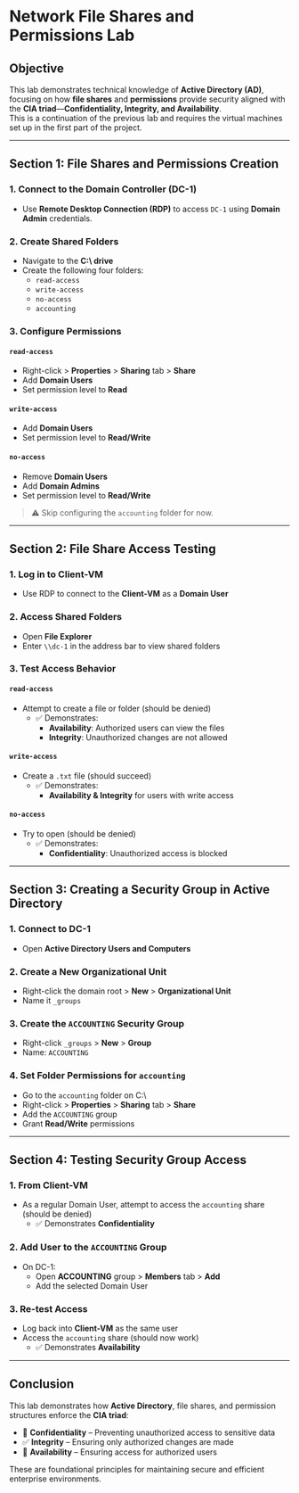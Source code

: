 # Network File Shares and Permissions Lab

## Objective
This lab demonstrates technical knowledge of **Active Directory (AD)**, focusing on how **file shares** and **permissions** provide security aligned with the **CIA triad**—**Confidentiality, Integrity, and Availability**.  
This is a continuation of the previous lab and requires the virtual machines set up in the first part of the project.

---

## Section 1: File Shares and Permissions Creation

### 1. Connect to the Domain Controller (DC-1)
- Use **Remote Desktop Connection (RDP)** to access `DC-1` using **Domain Admin** credentials.

### 2. Create Shared Folders
- Navigate to the **C:\\ drive**
- Create the following four folders:
  - `read-access`
  - `write-access`
  - `no-access`
  - `accounting`

### 3. Configure Permissions

#### `read-access`
- Right-click > **Properties** > **Sharing** tab > **Share**
- Add **Domain Users**
- Set permission level to **Read**

#### `write-access`
- Add **Domain Users**
- Set permission level to **Read/Write**

#### `no-access`
- Remove **Domain Users**
- Add **Domain Admins**
- Set permission level to **Read/Write**

> ⚠️ Skip configuring the `accounting` folder for now.

---

## Section 2: File Share Access Testing

### 1. Log in to Client-VM
- Use RDP to connect to the **Client-VM** as a **Domain User**

### 2. Access Shared Folders
- Open **File Explorer**
- Enter `\\dc-1` in the address bar to view shared folders

### 3. Test Access Behavior

#### `read-access`
- Attempt to create a file or folder (should be denied)
  - ✅ Demonstrates:
    - **Availability**: Authorized users can view the files
    - **Integrity**: Unauthorized changes are not allowed

#### `write-access`
- Create a `.txt` file (should succeed)
  - ✅ Demonstrates:
    - **Availability & Integrity** for users with write access

#### `no-access`
- Try to open (should be denied)
  - ✅ Demonstrates:
    - **Confidentiality**: Unauthorized access is blocked

---

## Section 3: Creating a Security Group in Active Directory

### 1. Connect to DC-1
- Open **Active Directory Users and Computers**

### 2. Create a New Organizational Unit
- Right-click the domain root > **New** > **Organizational Unit**
- Name it `_groups`

### 3. Create the `ACCOUNTING` Security Group
- Right-click `_groups` > **New** > **Group**
- Name: `ACCOUNTING`

### 4. Set Folder Permissions for `accounting`
- Go to the `accounting` folder on C:\\
- Right-click > **Properties** > **Sharing** tab > **Share**
- Add the `ACCOUNTING` group
- Grant **Read/Write** permissions

---

## Section 4: Testing Security Group Access

### 1. From Client-VM
- As a regular Domain User, attempt to access the `accounting` share (should be denied)
  - ✅ Demonstrates **Confidentiality**

### 2. Add User to the `ACCOUNTING` Group
- On DC-1:
  - Open **ACCOUNTING** group > **Members** tab > **Add**
  - Add the selected Domain User

### 3. Re-test Access
- Log back into **Client-VM** as the same user
- Access the `accounting` share (should now work)
  - ✅ Demonstrates **Availability**

---

## Conclusion
This lab demonstrates how **Active Directory**, file shares, and permission structures enforce the **CIA triad**:

- 🔐 **Confidentiality** – Preventing unauthorized access to sensitive data  
- ✅ **Integrity** – Ensuring only authorized changes are made  
- 📂 **Availability** – Ensuring access for authorized users  

These are foundational principles for maintaining secure and efficient enterprise environments.
